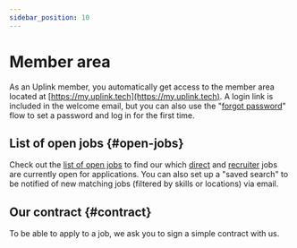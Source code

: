 ```yaml
---
sidebar_position: 10
---
```


# Member area

As an Uplink member, you automatically get access to the member area located at [https://my.uplink.tech](https://my.uplink.tech). A login link is included in the welcome email, but you can also use the "[forgot password](https://my.uplink.tech/password/new)" flow to set a password and log in for the first time.

## List of open jobs {#open-jobs}

Check out the [list of open jobs](https://my.uplink.tech/jobs) to find our which [direct](direct-jobs.md) and [recruiter](recruiter-jobs.md) jobs are currently open for applications. You can also set up a "saved search" to be notified of new matching jobs (filtered by skills or locations) via email.

## Our contract {#contract}

To be able to apply to a job, we ask you to sign a simple contract with us.
